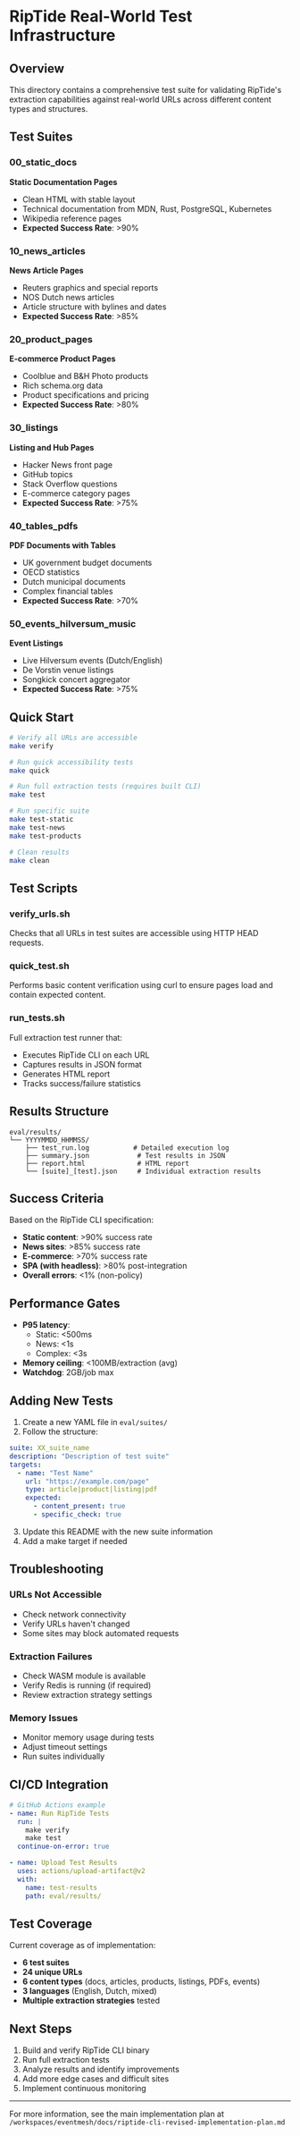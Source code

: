 # RipTide Real-World Test Infrastructure

## Overview

This directory contains a comprehensive test suite for validating RipTide's extraction capabilities against real-world URLs across different content types and structures.

## Test Suites

### 00_static_docs
**Static Documentation Pages**
- Clean HTML with stable layout
- Technical documentation from MDN, Rust, PostgreSQL, Kubernetes
- Wikipedia reference pages
- **Expected Success Rate**: >90%

### 10_news_articles
**News Article Pages**
- Reuters graphics and special reports
- NOS Dutch news articles
- Article structure with bylines and dates
- **Expected Success Rate**: >85%

### 20_product_pages
**E-commerce Product Pages**
- Coolblue and B&H Photo products
- Rich schema.org data
- Product specifications and pricing
- **Expected Success Rate**: >80%

### 30_listings
**Listing and Hub Pages**
- Hacker News front page
- GitHub topics
- Stack Overflow questions
- E-commerce category pages
- **Expected Success Rate**: >75%

### 40_tables_pdfs
**PDF Documents with Tables**
- UK government budget documents
- OECD statistics
- Dutch municipal documents
- Complex financial tables
- **Expected Success Rate**: >70%

### 50_events_hilversum_music
**Event Listings**
- Live Hilversum events (Dutch/English)
- De Vorstin venue listings
- Songkick concert aggregator
- **Expected Success Rate**: >75%

## Quick Start

```bash
# Verify all URLs are accessible
make verify

# Run quick accessibility tests
make quick

# Run full extraction tests (requires built CLI)
make test

# Run specific suite
make test-static
make test-news
make test-products

# Clean results
make clean
```

## Test Scripts

### verify_urls.sh
Checks that all URLs in test suites are accessible using HTTP HEAD requests.

### quick_test.sh
Performs basic content verification using curl to ensure pages load and contain expected content.

### run_tests.sh
Full extraction test runner that:
- Executes RipTide CLI on each URL
- Captures results in JSON format
- Generates HTML report
- Tracks success/failure statistics

## Results Structure

```
eval/results/
└── YYYYMMDD_HHMMSS/
    ├── test_run.log           # Detailed execution log
    ├── summary.json            # Test results in JSON
    ├── report.html             # HTML report
    └── [suite]_[test].json     # Individual extraction results
```

## Success Criteria

Based on the RipTide CLI specification:
- **Static content**: >90% success rate
- **News sites**: >85% success rate
- **E-commerce**: >70% success rate
- **SPA (with headless)**: >80% post-integration
- **Overall errors**: <1% (non-policy)

## Performance Gates

- **P95 latency**:
  - Static: <500ms
  - News: <1s
  - Complex: <3s
- **Memory ceiling**: <100MB/extraction (avg)
- **Watchdog**: 2GB/job max

## Adding New Tests

1. Create a new YAML file in `eval/suites/`
2. Follow the structure:

```yaml
suite: XX_suite_name
description: "Description of test suite"
targets:
  - name: "Test Name"
    url: "https://example.com/page"
    type: article|product|listing|pdf
    expected:
      - content_present: true
      - specific_check: true
```

3. Update this README with the new suite information
4. Add a make target if needed

## Troubleshooting

### URLs Not Accessible
- Check network connectivity
- Verify URLs haven't changed
- Some sites may block automated requests

### Extraction Failures
- Check WASM module is available
- Verify Redis is running (if required)
- Review extraction strategy settings

### Memory Issues
- Monitor memory usage during tests
- Adjust timeout settings
- Run suites individually

## CI/CD Integration

```yaml
# GitHub Actions example
- name: Run RipTide Tests
  run: |
    make verify
    make test
  continue-on-error: true

- name: Upload Test Results
  uses: actions/upload-artifact@v2
  with:
    name: test-results
    path: eval/results/
```

## Test Coverage

Current coverage as of implementation:
- **6 test suites**
- **24 unique URLs**
- **6 content types** (docs, articles, products, listings, PDFs, events)
- **3 languages** (English, Dutch, mixed)
- **Multiple extraction strategies** tested

## Next Steps

1. Build and verify RipTide CLI binary
2. Run full extraction tests
3. Analyze results and identify improvements
4. Add more edge cases and difficult sites
5. Implement continuous monitoring

---

For more information, see the main implementation plan at `/workspaces/eventmesh/docs/riptide-cli-revised-implementation-plan.md`